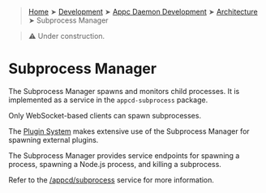 > [Home](../../../README.md) ➤ [Development](../../README.md) ➤ [Appc Daemon Development](../README.md) ➤ [Architecture](README.md) ➤ Subprocess Manager

> :warning: Under construction.

# Subprocess Manager

The Subprocess Manager spawns and monitors child processes. It is implemented as a service in the
`appcd-subprocess` package.

Only WebSocket-based clients can spawn subprocesses.

The [Plugin System](../Components/Plugin-System) makes extensive use of the Subprocess Manager for
spawning external plugins.

The Subprocess Manager provides service endpoints for spawning a process, spawning a Node.js
process, and killing a subprocess.

Refer to the [/appcd/subprocess](../Services/subprocess.md) service for more information.
